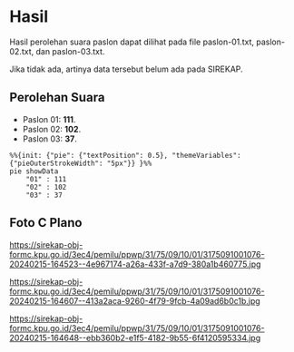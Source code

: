 # Hasil

Hasil perolehan suara paslon dapat dilihat pada file paslon-01.txt, paslon-02.txt, dan paslon-03.txt.

Jika tidak ada, artinya data tersebut belum ada pada SIREKAP.

## Perolehan Suara

 * Paslon 01: **111**.
 * Paslon 02: **102**.
 * Paslon 03: **37**.

```mermaid
%%{init: {"pie": {"textPosition": 0.5}, "themeVariables": {"pieOuterStrokeWidth": "5px"}} }%%
pie showData
    "01" : 111
    "02" : 102
    "03" : 37
```
## Foto C Plano

https://sirekap-obj-formc.kpu.go.id/3ec4/pemilu/ppwp/31/75/09/10/01/3175091001076-20240215-164523--4e967174-a26a-433f-a7d9-380a1b460775.jpg

https://sirekap-obj-formc.kpu.go.id/3ec4/pemilu/ppwp/31/75/09/10/01/3175091001076-20240215-164607--413a2aca-9260-4f79-9fcb-4a09ad6b0c1b.jpg

https://sirekap-obj-formc.kpu.go.id/3ec4/pemilu/ppwp/31/75/09/10/01/3175091001076-20240215-164648--ebb360b2-e1f5-4182-9b55-6f4120595334.jpg
